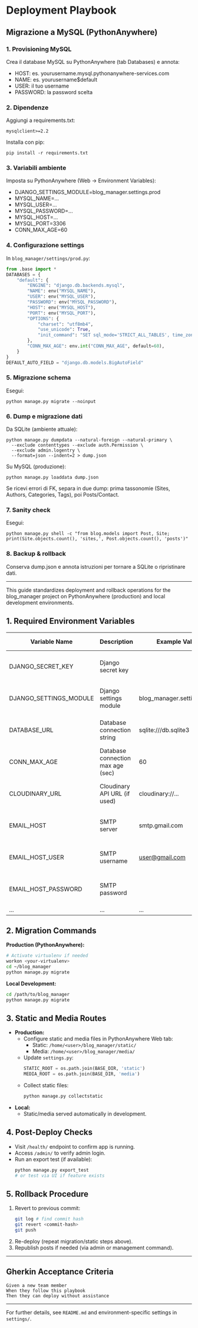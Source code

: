 # Deployment Playbook

## Migrazione a MySQL (PythonAnywhere)

### 1. Provisioning MySQL
Crea il database MySQL su PythonAnywhere (tab Databases) e annota:
- HOST: es. yourusername.mysql.pythonanywhere-services.com
- NAME: es. yourusername$default
- USER: il tuo username
- PASSWORD: la password scelta

### 2. Dipendenze
Aggiungi a requirements.txt:
```
mysqlclient>=2.2
```
Installa con pip:
```
pip install -r requirements.txt
```

### 3. Variabili ambiente
Imposta su PythonAnywhere (Web → Environment Variables):
- DJANGO_SETTINGS_MODULE=blog_manager.settings.prod
- MYSQL_NAME=...
- MYSQL_USER=...
- MYSQL_PASSWORD=...
- MYSQL_HOST=...
- MYSQL_PORT=3306
- CONN_MAX_AGE=60

### 4. Configurazione settings
In `blog_manager/settings/prod.py`:
```python
from .base import *
DATABASES = {
    "default": {
        "ENGINE": "django.db.backends.mysql",
        "NAME": env("MYSQL_NAME"),
        "USER": env("MYSQL_USER"),
        "PASSWORD": env("MYSQL_PASSWORD"),
        "HOST": env("MYSQL_HOST"),
        "PORT": env("MYSQL_PORT"),
        "OPTIONS": {
            "charset": "utf8mb4",
            "use_unicode": True,
            "init_command": "SET sql_mode='STRICT_ALL_TABLES', time_zone='+00:00'",
        },
        "CONN_MAX_AGE": env.int("CONN_MAX_AGE", default=60),
    }
}
DEFAULT_AUTO_FIELD = "django.db.models.BigAutoField"
```

### 5. Migrazione schema
Esegui:
```
python manage.py migrate --noinput
```

### 6. Dump e migrazione dati
Da SQLite (ambiente attuale):
```
python manage.py dumpdata --natural-foreign --natural-primary \
  --exclude contenttypes --exclude auth.Permission \
  --exclude admin.logentry \
  --format=json --indent=2 > dump.json
```
Su MySQL (produzione):
```
python manage.py loaddata dump.json
```

Se ricevi errori di FK, separa in due dump: prima tassonomie (Sites, Authors, Categories, Tags), poi Posts/Contact.

### 7. Sanity check
Esegui:
```
python manage.py shell -c "from blog.models import Post, Site; print(Site.objects.count(), 'sites,', Post.objects.count(), 'posts')"
```

### 8. Backup & rollback
Conserva dump.json e annota istruzioni per tornare a SQLite o ripristinare dati.

---

This guide standardizes deployment and rollback operations for the blog_manager project on PythonAnywhere (production) and local development environments.

## 1. Required Environment Variables

| Variable Name         | Description                        | Example Value                | Where to Set         |
|----------------------|------------------------------------|------------------------------|----------------------|
| DJANGO_SECRET_KEY    | Django secret key                  | <random-string>              | .env / PA Web config |
| DJANGO_SETTINGS_MODULE | Django settings module            | blog_manager.settings.prod    | .env / PA Web config |
| DATABASE_URL         | Database connection string         | sqlite:///db.sqlite3         | .env / PA Web config |
| CONN_MAX_AGE         | Database connection max age (sec)  | 60                           | .env / PA Web config |
| CLOUDINARY_URL       | Cloudinary API URL (if used)       | cloudinary://...             | .env / PA Web config |
| EMAIL_HOST           | SMTP server                        | smtp.gmail.com               | .env / PA Web config |
| EMAIL_HOST_USER      | SMTP username                      | user@gmail.com               | .env / PA Web config |
| EMAIL_HOST_PASSWORD  | SMTP password                      | <password>                   | .env / PA Web config |
| ...                  | ...                                | ...                          | ...                  |

## 2. Migration Commands

**Production (PythonAnywhere):**
```bash
# Activate virtualenv if needed
workon <your-virtualenv>
cd ~/blog_manager
python manage.py migrate
```

**Local Development:**
```bash
cd /path/to/blog_manager
python manage.py migrate
```

## 3. Static and Media Routes

- **Production:**
    - Configure static and media files in PythonAnywhere Web tab:
        - Static: `/home/<user>/blog_manager/static/`
        - Media: `/home/<user>/blog_manager/media/`
    - Update `settings.py`:
        ```python
        STATIC_ROOT = os.path.join(BASE_DIR, 'static')
        MEDIA_ROOT = os.path.join(BASE_DIR, 'media')
        ```
    - Collect static files:
        ```bash
        python manage.py collectstatic
        ```
- **Local:**
    - Static/media served automatically in development.

## 4. Post-Deploy Checks

- Visit `/health/` endpoint to confirm app is running.
- Access `/admin/` to verify admin login.
- Run an export test (if available):
    ```bash
    python manage.py export_test
    # or test via UI if feature exists
    ```

## 5. Rollback Procedure

1. Revert to previous commit:
    ```bash
    git log # find commit hash
    git revert <commit-hash>
    git push
    ```
2. Re-deploy (repeat migration/static steps above).
3. Republish posts if needed (via admin or management command).

---

## Gherkin Acceptance Criteria

```
Given a new team member
When they follow this playbook
Then they can deploy without assistance
```

---

For further details, see `README.md` and environment-specific settings in `settings/`.
